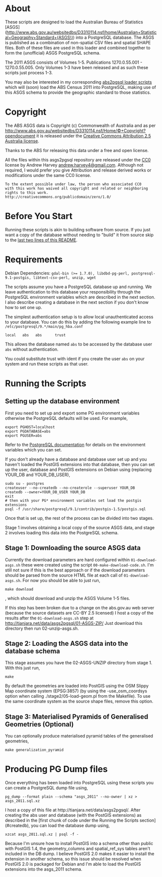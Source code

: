 About
=======

These scripts are designed to load the Australian Bureau of Statistics
[ASGS](http://www.abs.gov.au/websitedbs/D3310114.nsf/home/Australian+Statistical+Geography+Standard+(ASGS\)) into a PostgreSQL database. The ASGS is published as a combination of
non-spatial CSV files and spatial SHAPE files. Both of these files are used in
this loader and combined together to form the (unofficial) ASGS PostgreSQL
schema.

The 2011 ASGS consists of Volumes 1-5. Publications 1270.0.55.001 - 1270.0.55.005.
Only Volumes 1-3 have been released and as such these scripts just process 1-3.

You may also be interested in my corresponding [abs2pgsql loader scripts](https://github.com/andrewharvey/abs2pgsql)
which will (soon) load the ABS Census 2011 into PostgreSQL, making use of this ASGS
schema to provide the geographic standard to those statistics.

Copyright
=======
The ABS ASGS data is Copyright (c) Commonwealth of Australia and as per 
http://www.abs.gov.au/websitedbs/D3310114.nsf/Home/©+Copyright?opendocument
it is released under the [Creative Commons Attribution 2.5 Australia license](http://creativecommons.org/licenses/by/2.5/au/).

Thanks to the ABS for releasing this data under a free and open license.

All the files within this asgs2pgsql repository are released under the
[CC0](http://creativecommons.org/publicdomain/zero/1.0/) license by
Andrew Harvey <andrew.harvey4@gmail.com>. Although not required, I would prefer
you give Attribution and release derived works or modifications under the same
CC0 license.

    To the extent possible under law, the person who associated CC0
    with this work has waived all copyright and related or neighboring
    rights to this work.
    http://creativecommons.org/publicdomain/zero/1.0/

Before You Start
=======
Running these scripts is akin to building software from source. If you just
want a copy of the database without needing to "build" it from source skip to
the [last two lines of this README](#prebuilt_dump).

Requirements
=======

Debian Dependencies: `gdal-bin (>= 1.7.0), libdbd-pg-perl,
  postgresql-9.1-postgis, libtext-csv-perl, unzip, wget`

The scripts assume you have a PostgreSQL database up and running. We leave
authentication to this database your responsibility through the PostgreSQL
environment variables which are described in the next section. I also describe
creating a database in the next section if you don't know how to set one up.

The simplest authentication setup is to allow local unauthenticated access to
your database. You can do this by adding the following example line to
`/etc/postgresql/9.*/main/pg_hba.conf`

    local   abs   abs      trust

This allows the database named `abs` to be accessed by the database user `abs`
without authentication.

You could substitute trust with ident if you create the user `abs` on your
system and run these scripts as that user.

Running the Scripts
===================
Setting up the database environment
-------------------------------------
First you need to set up and export some PG environment variables otherwise the
PostgreSQL defaults will be used. For example,

    export PGHOST=localhost
    export PGDATABASE=abs
    export PGUSER=abs

Refer to the [PostgreSQL documentation](http://www.postgresql.org/docs/current/static/libpq-envars.html)
for details on the environment variables which you can set.

If you don't already have a database and database user set up and you haven't
loaded the PostGIS extensions into that database, then you can set up the user,
database and PostGIS extensions on Debian using (replacing YOUR_DB and YOUR_DB_USER),

    sudo su - postgres
    createuser --no-createdb --no-createrole --superuser YOUR_DB
    createdb --owner=YOUR_DB_USER YOUR_DB
    exit
    # then with your PG* environment variables set load the postgis extensions
    psql -f /usr/share/postgresql/9.1/contrib/postgis-1.5/postgis.sql

Once that is set up, the rest of the process can be divided into two stages.

Stage 1 involves obtaining a local copy of the source ASGS data, and stage 2
involves loading this data into the PostgreSQL schema.

Stage 1: Downloading the source ASGS data
-------------------------------------
Currently the download parameters are hard configured within `01-download-asgs.sh`
these were created using the script `00-make-download-code.sh`. I'm still not sure
if this is the best approach or if the download parameters should be parsed from
the source HTML file at each call of `01-download-asgs.sh`. For now you should be
able to just run,

    make download

, which should download and unzip the ASGS Volume 1-5 files.

If this step has been broken due to a change on the abs.gov.au web server
(because the source datasets are CC-BY 2.5 licensed) I host a copy of the results
after the `01-download-asgs.sh` step at http://tianjara.net/data/asgs2pgsql/01-ASGS-ZIP/
Just download this directory then run 02-unzip-asgs.sh.

Stage 2: Loading the ASGS data into the database schema
-------------------------------------
This stage assumes you have the 02-ASGS-UNZIP directory from stage 1. With this
just run,

    make

By default the geometries are loaded into PostGIS using the OSM Slippy Map
coordinate system (EPSG:3857) (by using the -use_osm_coordsys option when 
calling ./stage2/05-load-geom.pl from the Makefile). To use the same coordinate
system as the source shape files, remove this option.

Stage 3: Materialised Pyramids of Generalised Geometries (Optional)
-------------------------------------
You can optionally produce materialised pyramid tables of the generalised geometries,

    make generalization_pyramid

Producing PG Dump files
=======
Once everything has been loaded into PostgreSQL using these scripts you can
create a PostgreSQL dump file using,

    pg_dump --format plain --schema "asgs_2011" --no-owner | xz > asgs_2011.sql.xz

<a id="prebuilt_dump"/>
I host a copy of this file at http://tianjara.net/data/asgs2pgsql/. After
creating the abs user and database (with the PostGIS extensions) as described
in the [first chunk of code under the Running the Scripts section](#createdb),
you can load the database dump using,

    xzcat asgs_2011.sql.xz | psql -f -

Because I'm unsure how to install PostGIS into a schema other than public with
PostGIS 1.4, the geometry_columns and spatial_ref_sys tables aren't included in
the DB dump. I believe PostGIS 2.0 makes it easier to install the extension in
another schema, so this issue should be resolved when PostGIS 2.0 is packaged
for Debian and I'm able to load the PostGIS extensions into the asgs_2011
schema.
